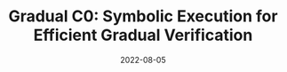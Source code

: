 ---
title: "Gradual C0: Symbolic Execution for Efficient Gradual Verification"
authors: Jenna DiVincenzo, Ian McCormack, Hemant Gouni, Jacob Gorenburg, Mona Zhang, Conrad Zimmerman, Joshua Sunshine, Éric Tanter, Jonathan Aldrich
category: preprint
conf: Preprint
in: "Arxiv"
date: 2022-08-05
arxiv: "2210.02428"
---
